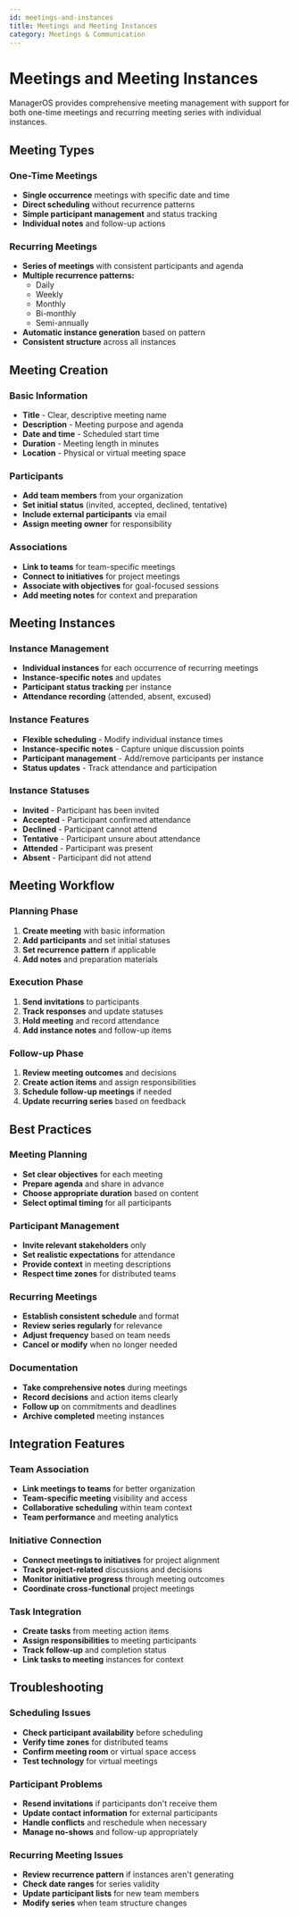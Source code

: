 ```yaml
---
id: meetings-and-instances
title: Meetings and Meeting Instances
category: Meetings & Communication
---
```


# Meetings and Meeting Instances

ManagerOS provides comprehensive meeting management with support for both one-time meetings and recurring meeting series with individual instances.

## Meeting Types

### One-Time Meetings

- **Single occurrence** meetings with specific date and time
- **Direct scheduling** without recurrence patterns
- **Simple participant management** and status tracking
- **Individual notes** and follow-up actions

### Recurring Meetings

- **Series of meetings** with consistent participants and agenda
- **Multiple recurrence patterns:**
  - Daily
  - Weekly
  - Monthly
  - Bi-monthly
  - Semi-annually
- **Automatic instance generation** based on pattern
- **Consistent structure** across all instances

## Meeting Creation

### Basic Information

- **Title** - Clear, descriptive meeting name
- **Description** - Meeting purpose and agenda
- **Date and time** - Scheduled start time
- **Duration** - Meeting length in minutes
- **Location** - Physical or virtual meeting space

### Participants

- **Add team members** from your organization
- **Set initial status** (invited, accepted, declined, tentative)
- **Include external participants** via email
- **Assign meeting owner** for responsibility

### Associations

- **Link to teams** for team-specific meetings
- **Connect to initiatives** for project meetings
- **Associate with objectives** for goal-focused sessions
- **Add meeting notes** for context and preparation

## Meeting Instances

### Instance Management

- **Individual instances** for each occurrence of recurring meetings
- **Instance-specific notes** and updates
- **Participant status tracking** per instance
- **Attendance recording** (attended, absent, excused)

### Instance Features

- **Flexible scheduling** - Modify individual instance times
- **Instance-specific notes** - Capture unique discussion points
- **Participant management** - Add/remove participants per instance
- **Status updates** - Track attendance and participation

### Instance Statuses

- **Invited** - Participant has been invited
- **Accepted** - Participant confirmed attendance
- **Declined** - Participant cannot attend
- **Tentative** - Participant unsure about attendance
- **Attended** - Participant was present
- **Absent** - Participant did not attend

## Meeting Workflow

### Planning Phase

1. **Create meeting** with basic information
2. **Add participants** and set initial statuses
3. **Set recurrence pattern** if applicable
4. **Add notes** and preparation materials

### Execution Phase

1. **Send invitations** to participants
2. **Track responses** and update statuses
3. **Hold meeting** and record attendance
4. **Add instance notes** and follow-up items

### Follow-up Phase

1. **Review meeting outcomes** and decisions
2. **Create action items** and assign responsibilities
3. **Schedule follow-up meetings** if needed
4. **Update recurring series** based on feedback

## Best Practices

### Meeting Planning

- **Set clear objectives** for each meeting
- **Prepare agenda** and share in advance
- **Choose appropriate duration** based on content
- **Select optimal timing** for all participants

### Participant Management

- **Invite relevant stakeholders** only
- **Set realistic expectations** for attendance
- **Provide context** in meeting descriptions
- **Respect time zones** for distributed teams

### Recurring Meetings

- **Establish consistent schedule** and format
- **Review series regularly** for relevance
- **Adjust frequency** based on team needs
- **Cancel or modify** when no longer needed

### Documentation

- **Take comprehensive notes** during meetings
- **Record decisions** and action items clearly
- **Follow up** on commitments and deadlines
- **Archive completed** meeting instances

## Integration Features

### Team Association

- **Link meetings to teams** for better organization
- **Team-specific meeting** visibility and access
- **Collaborative scheduling** within team context
- **Team performance** and meeting analytics

### Initiative Connection

- **Connect meetings to initiatives** for project alignment
- **Track project-related** discussions and decisions
- **Monitor initiative progress** through meeting outcomes
- **Coordinate cross-functional** project meetings

### Task Integration

- **Create tasks** from meeting action items
- **Assign responsibilities** to meeting participants
- **Track follow-up** and completion status
- **Link tasks to meeting** instances for context

## Troubleshooting

### Scheduling Issues

- **Check participant availability** before scheduling
- **Verify time zones** for distributed teams
- **Confirm meeting room** or virtual space access
- **Test technology** for virtual meetings

### Participant Problems

- **Resend invitations** if participants don't receive them
- **Update contact information** for external participants
- **Handle conflicts** and reschedule when necessary
- **Manage no-shows** and follow-up appropriately

### Recurring Meeting Issues

- **Review recurrence pattern** if instances aren't generating
- **Check date ranges** for series validity
- **Update participant lists** for new team members
- **Modify series** when team structure changes
